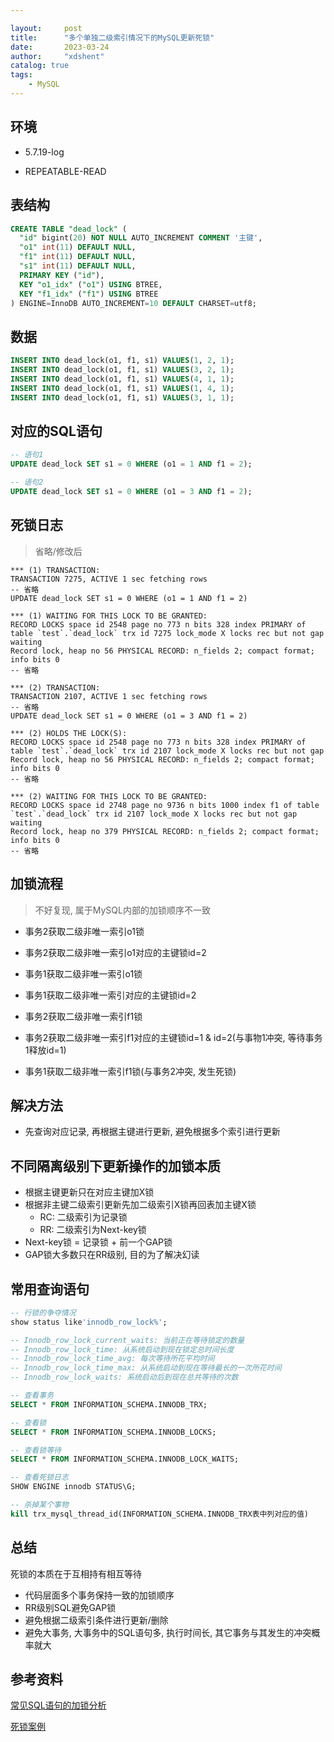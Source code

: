 ```yaml
---

layout:     post
title:      "多个单独二级索引情况下的MySQL更新死锁"
date:       2023-03-24
author:     "xdshent"
catalog: true
tags:
    - MySQL
---
```


## 环境

* 5.7.19-log

* REPEATABLE-READ

  

## 表结构

```sql
CREATE TABLE "dead_lock" (
  "id" bigint(20) NOT NULL AUTO_INCREMENT COMMENT '主键',
  "o1" int(11) DEFAULT NULL,
  "f1" int(11) DEFAULT NULL,
  "s1" int(11) DEFAULT NULL,
  PRIMARY KEY ("id"),
  KEY "o1_idx" ("o1") USING BTREE,
  KEY "f1_idx" ("f1") USING BTREE
) ENGINE=InnoDB AUTO_INCREMENT=10 DEFAULT CHARSET=utf8;
```



## 数据

```sql
INSERT INTO dead_lock(o1, f1, s1) VALUES(1, 2, 1);
INSERT INTO dead_lock(o1, f1, s1) VALUES(3, 2, 1);
INSERT INTO dead_lock(o1, f1, s1) VALUES(4, 1, 1);
INSERT INTO dead_lock(o1, f1, s1) VALUES(1, 4, 1);
INSERT INTO dead_lock(o1, f1, s1) VALUES(3, 1, 1);
```



## 对应的SQL语句

```sql
-- 语句1
UPDATE dead_lock SET s1 = 0 WHERE (o1 = 1 AND f1 = 2);

-- 语句2
UPDATE dead_lock SET s1 = 0 WHERE (o1 = 3 AND f1 = 2);
```



## 死锁日志

> 省略/修改后

```
*** (1) TRANSACTION:
TRANSACTION 7275, ACTIVE 1 sec fetching rows
-- 省略
UPDATE dead_lock SET s1 = 0 WHERE (o1 = 1 AND f1 = 2)

*** (1) WAITING FOR THIS LOCK TO BE GRANTED:
RECORD LOCKS space id 2548 page no 773 n bits 328 index PRIMARY of table `test`.`dead_lock` trx id 7275 lock_mode X locks rec but not gap waiting
Record lock, heap no 56 PHYSICAL RECORD: n_fields 2; compact format; info bits 0
-- 省略

*** (2) TRANSACTION:
TRANSACTION 2107, ACTIVE 1 sec fetching rows
-- 省略
UPDATE dead_lock SET s1 = 0 WHERE (o1 = 3 AND f1 = 2)

*** (2) HOLDS THE LOCK(S):
RECORD LOCKS space id 2548 page no 773 n bits 328 index PRIMARY of table `test`.`dead_lock` trx id 2107 lock_mode X locks rec but not gap
Record lock, heap no 56 PHYSICAL RECORD: n_fields 2; compact format; info bits 0
-- 省略

*** (2) WAITING FOR THIS LOCK TO BE GRANTED:
RECORD LOCKS space id 2748 page no 9736 n bits 1000 index f1 of table `test`.`dead_lock` trx id 2107 lock_mode X locks rec but not gap waiting
Record lock, heap no 379 PHYSICAL RECORD: n_fields 2; compact format; info bits 0
-- 省略
```



## 加锁流程

> 不好复现, 属于MySQL内部的加锁顺序不一致

* 事务2获取二级非唯一索引o1锁

* 事务2获取二级非唯一索引o1对应的主键锁id=2

* 事务1获取二级非唯一索引o1锁

* 事务1获取二级非唯一索引对应的主键锁id=2

* 事务2获取二级非唯一索引f1锁

* 事务2获取二级非唯一索引f1对应的主键锁id=1 & id=2(与事物1冲突, 等待事务1释放id=1)

* 事务1获取二级非唯一索引f1锁(与事务2冲突, 发生死锁)

  

## 解决方法

* 先查询对应记录, 再根据主键进行更新, 避免根据多个索引进行更新



## 不同隔离级别下更新操作的加锁本质

* 根据主键更新只在对应主键加X锁
* 根据非主键二级索引更新先加二级索引X锁再回表加主键X锁
  * RC: 二级索引为记录锁
  * RR: 二级索引为Next-key锁
* Next-key锁 = 记录锁 + 前一个GAP锁
* GAP锁大多数只在RR级别, 目的为了解决幻读



## 常用查询语句

 ```sql
 -- 行锁的争夺情况
 show status like'innodb_row_lock%';
 
 -- Innodb_row_lock_current_waits: 当前正在等待锁定的数量
 -- Innodb_row_lock_time: 从系统启动到现在锁定总时间长度
 -- Innodb_row_lock_time_avg: 每次等待所花平均时间
 -- Innodb_row_lock_time_max: 从系统启动到现在等待最长的一次所花时间
 -- Innodb_row_lock_waits: 系统启动后到现在总共等待的次数
 
 -- 查看事务
 SELECT * FROM INFORMATION_SCHEMA.INNODB_TRX;
 
 -- 查看锁
 SELECT * FROM INFORMATION_SCHEMA.INNODB_LOCKS;
 
 -- 查看锁等待
 SELECT * FROM INFORMATION_SCHEMA.INNODB_LOCK_WAITS;
 
 -- 查看死锁日志
 SHOW ENGINE innodb STATUS\G;
 
 -- 杀掉某个事物
 kill trx_mysql_thread_id(INFORMATION_SCHEMA.INNODB_TRX表中列对应的值)
 ```



## 总结

死锁的本质在于互相持有相互等待

* 代码层面多个事务保持一致的加锁顺序
* RR级别SQL避免GAP锁
* 避免根据二级索引条件进行更新/删除
* 避免大事务, 大事务中的SQL语句多, 执行时间长, 其它事务与其发生的冲突概率就大



## 参考资料

[常见SQL语句的加锁分析](https://www.aneasystone.com/archives/2017/12/solving-dead-locks-three.html#)

[死锁案例](https://github.com/aneasystone/mysql-deadlocks/blob/master/20.md)
